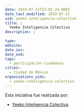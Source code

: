 ```yaml
---
date: 2019-07-21T23:02:24.000Z
date_last_modified: 2019-07-21
uid: yeeko-inteligencia-colectiva
title: |
  Yeeko Inteligencia Colectiva
description: |
  
type: 
website: 
date_ini: 
date_end: 
tags:
  - participación-ciudadana
cities: 
  - Ciudad de México
organizations_uids:
  - yeeko-inteligencia-colectiva
---
```


Esta iniciativa fue realizada por:

- [Yeeko Inteligencia Colectiva](/organizaciones/yeeko-inteligencia-colectiva)
